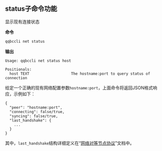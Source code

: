 ## status子命令功能

显示现有连接状态

**命令**

```sh
qqbccli net status
```

**输出**

```console
Usage: qqbccli net status host

Positionals:
  host TEXT                   The hostname:port to query status of connection
```

给定一个正确的现有网络配置参数`hostname:port`，上面命令将返回JSON格式响应，示例如下：

```
{
  "peer": "hostname:port",
  "connecting": false/true,
  "syncing": false/true,
  "last_handshake": {
    ...
  }
}
```

其中，`last_handshake`结构详细定义在“[网络对等节点协议](https://developers.QQBC.io/welcome/latest/protocol/network_peer_protocol#421-handshake-message)”文档中。